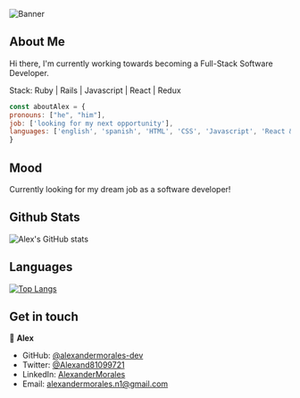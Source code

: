 ![Banner](/images/banner.gif)

## About Me

Hi there, I'm currently working towards becoming a Full-Stack Software Developer. 

Stack: Ruby | Rails | Javascript | React | Redux

```javascript
const aboutAlex = {
pronouns: ["he", "him"],
job: ['looking for my next opportunity'], 
languages: ['english', 'spanish', 'HTML', 'CSS', 'Javascript', 'React & Redux', 'Python'],
}
```

## Mood

Currently looking for my dream job as a software developer!

## Github Stats

![Alex's GitHub stats](https://github-readme-stats.vercel.app/api?username=alexandermorales-dev&show_icons=true&theme=dark)

## Languages

[![Top Langs](https://github-readme-stats.vercel.app/api/top-langs/?username=alexandermorales-dev&layout=compact)](https://github.com/alexandermorales-dev/github-readme-stats)

## Get in touch

👤 **Alex**

- GitHub: [@alexandermorales-dev](https://github.com/alexandermorales-dev/)
- Twitter: [@Alexand81099721 ](https://twitter.com/Alexand81099721)
- LinkedIn: [AlexanderMorales](https://www.linkedin.com/in/alexander-morales-b8539898/)
- Email: [alexandermorales.n1@gmail.com](mailto:alexandermorales.n1@gmail.com)
